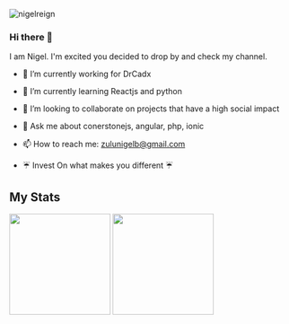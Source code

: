 <p align="left"> 
  <img src="https://komarev.com/ghpvc/?username=nigelreign&label=MY+PROFILE+VIEWS" alt="nigelreign" />

### Hi there 👋

I am Nigel. I'm excited you decided to drop by and check my channel.

- 🔭 I’m currently working for DrCadx
- 🌱 I’m currently learning Reactjs and python 
- 👯 I’m looking to collaborate on projects that have a high social impact
- 💬 Ask me about conerstonejs, angular, php, ionic
- 📫 How to reach me: zulunigelb@gmail.com

- ☔ Invest On what makes you different ☔

## My Stats
<img height="180em" src="https://github-readme-stats.vercel.app/api?username=nigelreign&show_icons=true&theme=buefy&count_private=true"/>

<img height="180em" src="https://github-readme-stats.vercel.app/api/top-langs/?username=nigelreign&layout=compact&theme=buefy "/>

